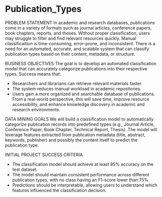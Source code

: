 # Publication_Types 

PROBLEM STATEMENT
In academic and research databases, publications come in a variety of formats such as journal articles, conference papers, book chapters, reports, and theses. Without proper classification, users may struggle to filter and find relevant resources quickly. Manual classificaition is time-consuming, error-prone, and inconsistent. There is a need for an automated, accurate, and scalable system that can classify publication types based on their content, metadata, or structure.

BUSINESS OBJECTIVES
The goal is to develop an automated classification model that can accurately categorize publications into their respective types. Success means that:
- Researchers and librarians can retrieve relevant materials faster.
- The system reduces manual workload in academic repositories.
- Users gain a more organized and searchable database of publications.
From a real-world perspective, this will save time, improve resource accessibility, and enhance knowledge discovery in academic and research environments.

DATA MINING GOALS
We will build a classification model to automatically categorize publication records into predefined types (e.g., Journal Article, Conference Paper, Book Chapter, Technical Report, Thesis). The model will leverage features extracted from publication metadata (title, abstract, keywords, publisher) and possibly the content itself to predict the publication type.

INITIAL PROJECT SUCCESS CRITERIA
-	The classification model should achieve at least 85% accuracy on the test dataset.
- The model should maintain consistent performance across different publication types, with no class having an F1-score lower than 75%.
- Predictions should be interpretable, allowing users to understand which features influenced the classification decision.
